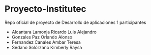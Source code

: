 # Proyecto-Institutec
Repo oficial de proyecto de Desarrollo de aplicaciones 1
participantes 

* Alcantara Lamonja	Ricardo Luis Alejandro 
* Gonzales Paz Orlando Alonso 
* Fernandez Canales Ambar Teresa 
* Sedano Solórzano Kimberly Raysa
